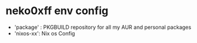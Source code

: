 # neko0xff env config
- 'package' : PKGBUILD repository for all my AUR and personal packages
- 'nixos-xx': Nix os Config